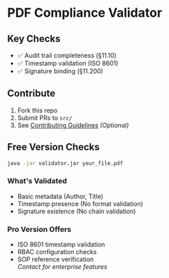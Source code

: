  # PDF Compliance Validator  

## Key Checks  
- ✅ Audit trail completeness (§11.10)  
- ✅ Timestamp validation (ISO 8601)  
- ✅ Signature binding (§11.200)  

## Contribute  
1. Fork this repo  
2. Submit PRs to `src/`  
3. See [Contributing Guidelines](CONTRIBUTING.md) *(Optional)*

## Free Version Checks
```bash
java -jar validator.jar your_file.pdf
```
### What's Validated
- Basic metadata (Author, Title)  
- Timestamp presence (No format validation)  
- Signature existence (No chain validation)  

### Pro Version Offers
- ISO 8601 timestamp validation  
- RBAC configuration checks  
- SOP reference verification  
*Contact for enterprise features*

